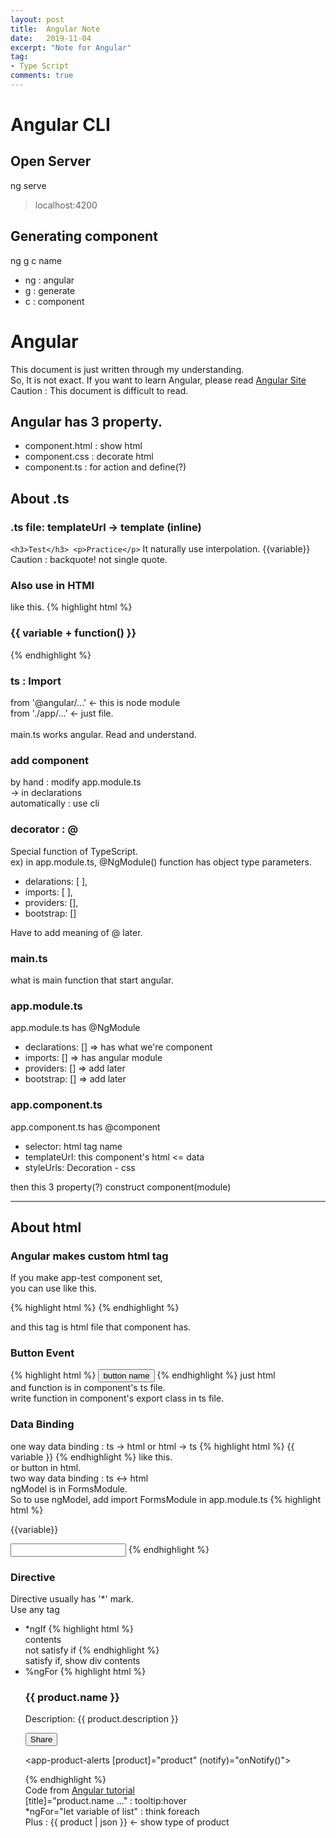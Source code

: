 ```yaml
---
layout: post
title:  Angular Note
date:   2019-11-04
excerpt: "Note for Angular"
tag:
- Type Script
comments: true
---
```


# Angular CLI

## Open Server

ng serve
> localhost:4200

## Generating component

ng g c name
<ul>
<li> ng : angular </li>
<li> g : generate </li>
<li> c : component </li>
</ul>

# Angular

This document is just written through my understanding.<br>
So, It is not exact. If you want to learn Angular, please read
<a href="https://angular.kr/">Angular Site</a><br>
Caution : This document is difficult to read.

## Angular has 3 property.

<ul>
<li>component.html : show html </li>
<li>component.css : decorate html </li>
<li>component.ts : for action and define(?) </li>
</ul>

## About .ts

### .ts file: templateUrl -> template (inline)

`<h3>Test</h3> <p>Practice</p>`
It naturally use interpolation. {{variable}}
Caution : backquote! not single quote.

### Also use in HTMl

like this.
{% highlight html %}
<h3>{{ variable + function() }}</h3>
{% endhighlight %}

### ts : Import
from '@angular/...' <- this is node module<br>
from './app/...' <- just file.<br>
<br>
main.ts works angular. Read and understand.

### add component
by hand : modify app.module.ts<br>
 -> in declarations<br>
automatically : use cli

### decorator : @
Special function of TypeScript. <br>
ex) in app.module.ts, @NgModule() function has object type parameters. <br>
<ul>
<li>delarations: [ ], </li>
<li>imports: [ ], </li>
<li>providers: [], </li>
<li>bootstrap: [] </li>
</ul>
Have to add meaning of @ later.

### main.ts
what is main function that start angular.

### app.module.ts
app.module.ts has @NgModule <br>
<ul>
<li> declarations: [] => has what we're component</li>
<li> imports: [] => has angular module </li>
<li> providers: [] => add later </li>
<li> bootstrap: [] => add later </li>
</ul>

### app.component.ts
app.component.ts has @component <br>
<ul>
<li> selector: html tag name </li>
<li> templateUrl: this component's html <= data </li>
<li> styleUrls: Decoration - css </li>
</ul>
then this 3 property(?) construct component(module)<br>


<hr>

## About html

### Angular makes custom html tag

If you make app-test component set, <br>
you can use like this.

{% highlight html %}
<app-test></app-test>
{% endhighlight %}

and this tag is html file that component has.


### Button Event

{% highlight html %}
<button onclick="function()">button name</button>
{% endhighlight %}
just html <br>
and function is in component's ts file. <br>
write function in component's export class in ts file.

### Data Binding

one way data binding : ts -> html or html -> ts
{% highlight html %}
{{ variable }}
{% endhighlight %}
like this. <br>
or button in html. <br>
two way data binding : ts <-> html <br>
ngModel is in FormsModule. <br>
So to use ngModel, add import FormsModule in app.module.ts
{% highlight html %}
<p>{{variable}}</p>
<input type="text" [(ngModel)]="variable" >
{% endhighlight %}

### Directive
Directive usually has '*' mark. <br>
Use any tag <br>
<ul>
<li> *ngIf
{% highlight html %}
<div *ngIf="expession; else otherTmp">contents</div>
<ng-template #otherTmp>not satisfy if</ng-template>
{% endhighlight %}
<br> satisfy if, show div contents
</li>
<li> %ngFor
{% highlight html %}
<div *ngFor="let product of products">
  <h3>
    <a [title]="product.name + ' details'">
      {{ product.name }}
    </a>
  </h3>
    <p *ngIf="product.description">
    Description: {{ product.description }}
  </p>
  <button (click)="share()">
    Share
  </button>

  <app-product-alerts
  [product]="product"
  (notify)="onNotify()">
</app-product-alerts>
</div>
{% endhighlight %}
<br>
Code from <a href="https://angular.kr/start">Angular tutorial</a><br>
[title]="product.name ..." : tooltip:hover <br>
*ngFor="let variable of list" : think foreach <br>
Plus : {{ product | json }} <- show type of product <br>


